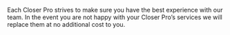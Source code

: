 Each Closer Pro strives to make sure you have the best experience with our team. In the event you are not happy with your Closer Pro’s services we will replace them at no additional cost to you.
